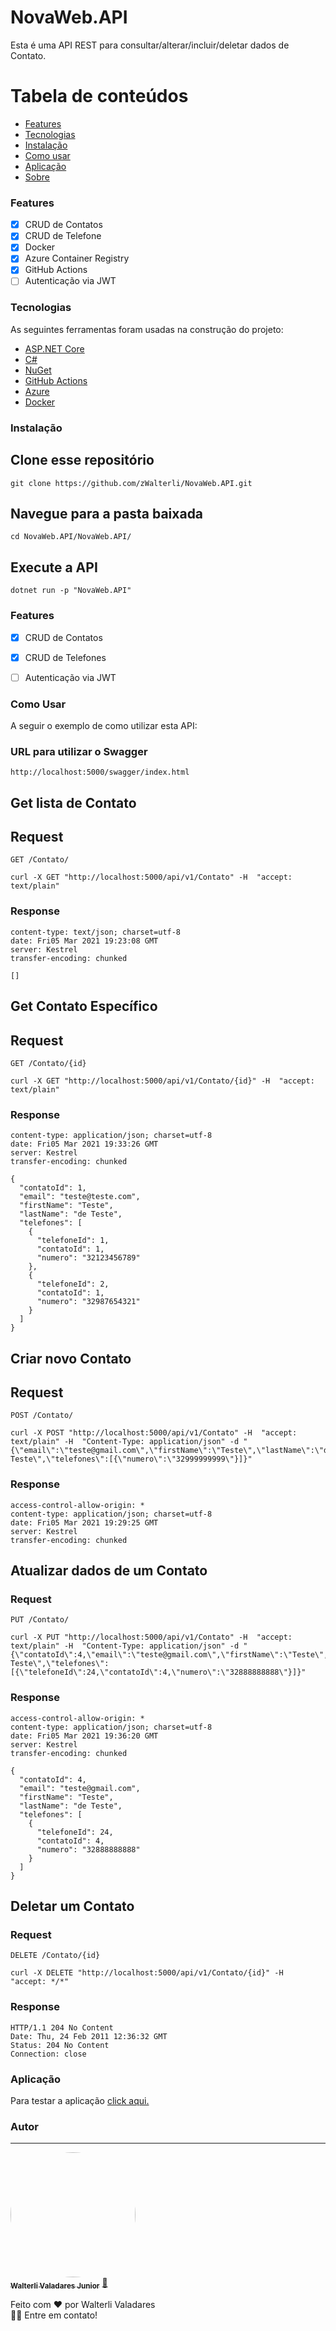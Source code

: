 # NovaWeb.API
Esta é uma API REST para consultar/alterar/incluir/deletar dados de Contato. 

Tabela de conteúdos
=================
<!--ts-->
   * [Features](#features)
   * [Tecnologias](#tecnologias)
   * [Instalação](#instalação)
   * [Como usar](#como-usar)
   * [Aplicação](#aplicação)
   * [Sobre](#autor)
<!--te-->

### Features

- [x] CRUD de Contatos
- [x] CRUD de Telefone
- [x] Docker
- [x] Azure Container Registry
- [x] GitHub Actions
- [ ] Autenticação via JWT

### Tecnologias
As seguintes ferramentas foram usadas na construção do projeto:

- [ASP.NET Core](https://docs.microsoft.com/pt-br/aspnet/core/?view=aspnetcore-5.0)
- [C#](https://docs.microsoft.com/pt-br/dotnet/csharp/)
- [NuGet](https://www.nuget.org/)
- [GitHub Actions](https://www.docker.com/)
- [Azure](https://azure.microsoft.com/)
- [Docker](https://www.docker.com/)

### Instalação

## Clone esse repositório
    git clone https://github.com/zWalterli/NovaWeb.API.git
    
## Navegue para a pasta baixada
    cd NovaWeb.API/NovaWeb.API/
    
## Execute a API
    dotnet run -p "NovaWeb.API"

### Features
- [x] CRUD de Contatos
- [x] CRUD de Telefones
- [ ] Autenticação via JWT


### Como Usar
A seguir o exemplo de como utilizar esta API:

### URL para utilizar o Swagger

    http://localhost:5000/swagger/index.html

## Get lista de Contato

## Request
`GET /Contato/`
    
    curl -X GET "http://localhost:5000/api/v1/Contato" -H  "accept: text/plain"
    
### Response
    content-type: text/json; charset=utf-8 
    date: Fri05 Mar 2021 19:23:08 GMT 
    server: Kestrel 
    transfer-encoding: chunked 

    []

## Get Contato Específico

## Request
`GET /Contato/{id}`
    
    curl -X GET "http://localhost:5000/api/v1/Contato/{id}" -H  "accept: text/plain"
    
### Response
    content-type: application/json; charset=utf-8 
    date: Fri05 Mar 2021 19:33:26 GMT 
    server: Kestrel 
    transfer-encoding: chunked 

    {
      "contatoId": 1,
      "email": "teste@teste.com",
      "firstName": "Teste",
      "lastName": "de Teste",
      "telefones": [
        {
          "telefoneId": 1,
          "contatoId": 1,
          "numero": "32123456789"
        },
        {
          "telefoneId": 2,
          "contatoId": 1,
          "numero": "32987654321"
        }
      ]
    }

## Criar novo Contato

## Request
`POST /Contato/`

    curl -X POST "http://localhost:5000/api/v1/Contato" -H  "accept: text/plain" -H  "Content-Type: application/json" -d "{\"email\":\"teste@gmail.com\",\"firstName\":\"Teste\",\"lastName\":\"de Teste\",\"telefones\":[{\"numero\":\"32999999999\"}]}"

### Response
    access-control-allow-origin: * 
    content-type: application/json; charset=utf-8 
    date: Fri05 Mar 2021 19:29:25 GMT 
    server: Kestrel 
    transfer-encoding: chunked 


## Atualizar dados de um Contato

### Request

`PUT /Contato/`

    curl -X PUT "http://localhost:5000/api/v1/Contato" -H  "accept: text/plain" -H  "Content-Type: application/json" -d "{\"contatoId\":4,\"email\":\"teste@gmail.com\",\"firstName\":\"Teste\",\"lastName\":\"de Teste\",\"telefones\":[{\"telefoneId\":24,\"contatoId\":4,\"numero\":\"32888888888\"}]}"

### Response

    access-control-allow-origin: * 
    content-type: application/json; charset=utf-8 
    date: Fri05 Mar 2021 19:36:20 GMT 
    server: Kestrel 
    transfer-encoding: chunked 

    {
      "contatoId": 4,
      "email": "teste@gmail.com",
      "firstName": "Teste",
      "lastName": "de Teste",
      "telefones": [
        {
          "telefoneId": 24,
          "contatoId": 4,
          "numero": "32888888888"
        }
      ]
    }

## Deletar um Contato

### Request

`DELETE /Contato/{id}`

    curl -X DELETE "http://localhost:5000/api/v1/Contato/{id}" -H  "accept: */*"

### Response

    HTTP/1.1 204 No Content
    Date: Thu, 24 Feb 2011 12:36:32 GMT
    Status: 204 No Content
    Connection: close


### Aplicação

Para testar a aplicação <a href="https://zuuh-api-server.azurewebsites.net/swagger/index.html">click aqui.</a>

### Autor
---

<a href="https://www.linkedin.com/in/walterli-valadares-j%C3%BAnior-39807a165/" target="_blank">
 <img style="border-radius: 50%;" src="https://avatars.githubusercontent.com/u/46723190?s=460&u=9e52942eb8201675f594e1b24eae0afa22f1aef3&v=4" width="200px;" alt=""/>
 <br />
 <sub><b>Walterli Valadares Junior</b></sub></a> <a href="https://www.linkedin.com/in/walterli-valadares-j%C3%BAnior-39807a165/" title="Linkdlin">🚀</a>


Feito com ❤️ por Walterli Valadares
<br />👋🏽 Entre em contato!
